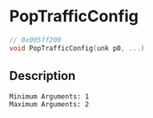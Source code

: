 # PopTrafficConfig
```c
// 0x005ff200
void PopTrafficConfig(unk p0, ...)
```
## Description
```
Minimum Arguments: 1
Maximum Arguments: 2
```
